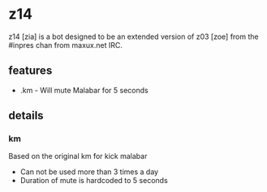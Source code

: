 # z14

z14 [zia] is a bot designed to be an extended version of z03 [zoe] from the #inpres chan from maxux.net IRC.

## features

* .km - Will mute Malabar for 5 seconds

## details

### km

Based on the original km for kick malabar

* Can not be used more than 3 times a day
* Duration of mute is hardcoded to 5 seconds
